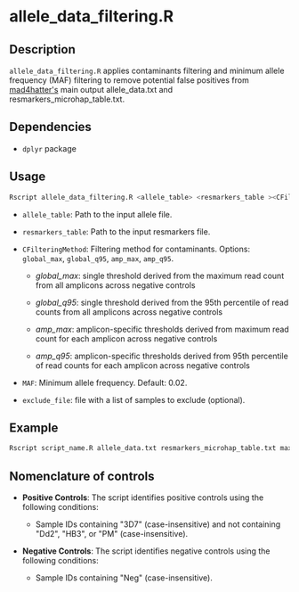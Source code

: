 # allele_data_filtering.R

## Description

`allele_data_filtering.R` applies contaminants filtering and minimum allele frequency (MAF) filtering to remove potential false positives from [mad4hatter's](https://github.com/EPPIcenter/mad4hatter) main output allele_data.txt and resmarkers_microhap_table.txt.

## Dependencies

- `dplyr` package

## Usage

```bash
Rscript allele_data_filtering.R <allele_table> <resmarkers_table ><CFilteringMethod> <MAF> <exclude_file>
```

- `allele_table`: Path to the input allele file.
- `resmarkers_table`: Path to the input resmarkers file.
- `CFilteringMethod`: Filtering method for contaminants. Options: `global_max`, `global_q95`, `amp_max`, `amp_q95`.

  - *global_max*: single threshold derived from the maximum read count from all amplicons across negative controls

  - *global_q95*: single threshold derived from the 95th percentile of read counts from all amplicons across negative controls

  - *amp_max*: amplicon-specific thresholds derived from maximum read count for each amplicon across negative controls

  - *amp_q95*:  amplicon-specific thresholds derived from 95th percentile of read counts for each amplicon across negative controls
  
- `MAF`: Minimum allele frequency. Default: 0.02.

- `exclude_file`: file with a list of samples to exclude (optional).

## Example

```bash
Rscript script_name.R allele_data.txt resmarkers_microhap_table.txt max 0.01 neg_controls_to_exclude.txt
```

## Nomenclature of controls

- **Positive Controls**: The script identifies positive controls using the following conditions:
  - Sample IDs containing "3D7" (case-insensitive) and not containing "Dd2", "HB3", or "PM" (case-insensitive).

- **Negative Controls**: The script identifies negative controls using the following conditions:
  - Sample IDs containing "Neg" (case-insensitive).
